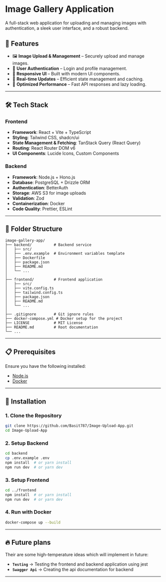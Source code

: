 # Image Gallery Application

A full-stack web application for uploading and managing images with authentication, a sleek user interface, and a robust backend.

## 🚀 Features

- 🖼️ **Image Upload & Management** – Securely upload and manage images.
- 👤 **User Authentication** – Login and profile management.
- 📱 **Responsive UI** – Built with modern UI components.
- 🔄 **Real-time Updates** – Efficient state management and caching.
- 🚀 **Optimized Performance** – Fast API responses and lazy loading.

---

## 🛠️ Tech Stack

### **Frontend**

- **Framework**: React + Vite + TypeScript
- **Styling**: Tailwind CSS, shadcn/ui
- **State Management & Fetching**: TanStack Query (React Query)
- **Routing**: React Router DOM v6
- **UI Components**: Lucide Icons, Custom Components

### **Backend**

- **Framework**: Node.js + Hono.js
- **Database**: PostgreSQL + Drizzle ORM
- **Authentication**: BetterAuth
- **Storage**: AWS S3 for image uploads
- **Validation**: Zod
- **Containerization**: Docker
- **Code Quality**: Prettier, ESLint

---

## 📂 Folder Structure

```
image-gallery-app/
├── backend/          # Backend service
│   ├── src/
│   ├── .env.example  # Environment variables template
│   ├── Dockerfile
│   ├── package.json
│   ├── README.md
│   └── ...
│
├── frontend/         # Frontend application
│   ├── src/
│   ├── vite.config.ts
│   ├── tailwind.config.ts
│   ├── package.json
│   ├── README.md
│   └── ...
│
├── .gitignore        # Git ignore rules
├── docker-compose.yml # Docker setup for the project
├── LICENSE           # MIT License
├── README.md         # Root documentation
└── ...
```

---

## 📋 Prerequisites

Ensure you have the following installed:

- [Node.js](https://nodejs.org/)
- [Docker](https://www.docker.com/)

---

## 🚀 Installation

### **1. Clone the Repository**

```bash
git clone https://github.com/Basit787/Image-Upload-App.git
cd Image-Upload-App
```

### **2. Setup Backend**

```bash
cd backend
cp .env.example .env
npm install  # or yarn install
npm run dev  # or yarn dev
```

### **3. Setup Frontend**

```bash
cd ../frontend
npm install  # or yarn install
npm run dev  # or yarn dev
```

### **4. Run with Docker**

```bash
docker-compose up --build
```

---

## 🔥 Future plans

Their are some high-temperature ideas which will implement in future:

- **`Testing`** → Testing the frontend and backend application using jest
- **`Swagger Api`** → Creating the api documentation for backend

---
